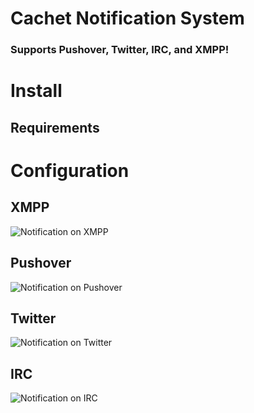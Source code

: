 # Cachet Notification System
### Supports Pushover, Twitter, IRC, and XMPP!

# Install

## Requirements

# Configuration

## XMPP

![Notification on XMPP](http://i.imgur.com/ewg44pY.png)

## Pushover

![Notification on Pushover](http://i.imgur.com/InBC9Bx.png)

## Twitter

![Notification on Twitter](http://i.imgur.com/XHNhQT6.png)

## IRC
![Notification on IRC](http://i.imgur.com/MmwH4kN.png)

